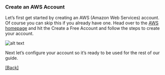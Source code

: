 ### **Create an AWS Account**
Let’s first get started by creating an AWS (Amazon Web Services) account. Of course you can skip this if you already have one. Head over to the [AWS homepage](https://aws.amazon.com/) and hit the Create a Free Account and follow the steps to create your account.

![alt text](https://d33wubrfki0l68.cloudfront.net/95863dd1718f385fa8e563fcfbf969008c53129b/42dc3/assets/create-an-aws-account.png)

Next let’s configure your account so it’s ready to be used for the rest of our guide.


[[Back]](https://github.com/eksant/serverless-react-aws)
